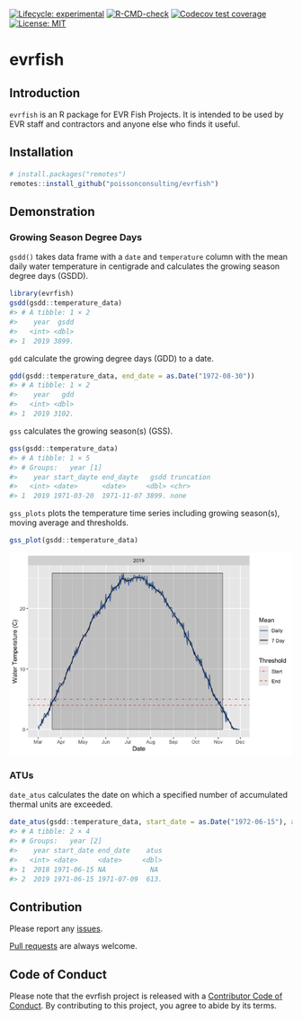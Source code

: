 
<!-- README.md is generated from README.Rmd. Please edit that file -->

<!-- badges: start -->

[![Lifecycle:
experimental](https://img.shields.io/badge/lifecycle-experimental-orange.svg)](https://lifecycle.r-lib.org/articles/stages.html#experimental)
[![R-CMD-check](https://github.com/poissonconsulting/evrfish/actions/workflows/R-CMD-check.yaml/badge.svg)](https://github.com/poissonconsulting/evrfish/actions/workflows/R-CMD-check.yaml)
[![Codecov test
coverage](https://codecov.io/gh/poissonconsulting/evrfish/branch/main/graph/badge.svg)](https://codecov.io/gh/poissonconsulting/evrfish?branch=main)
[![License:
MIT](https://img.shields.io/badge/License-MIT-green.svg)](https://opensource.org/license/mit/)
<!-- badges: end -->

# evrfish

## Introduction

`evrfish` is an R package for EVR Fish Projects. It is intended to be
used by EVR staff and contractors and anyone else who finds it useful.

## Installation

``` r
# install.packages("remotes")
remotes::install_github("poissonconsulting/evrfish")
```

## Demonstration

### Growing Season Degree Days

`gsdd()` takes data frame with a `date` and `temperature` column with
the mean daily water temperature in centigrade and calculates the
growing season degree days (GSDD).

``` r
library(evrfish)
gsdd(gsdd::temperature_data)
#> # A tibble: 1 × 2
#>    year  gsdd
#>   <int> <dbl>
#> 1  2019 3899.
```

`gdd` calculate the growing degree days (GDD) to a date.

``` r
gdd(gsdd::temperature_data, end_date = as.Date("1972-08-30"))
#> # A tibble: 1 × 2
#>    year   gdd
#>   <int> <dbl>
#> 1  2019 3102.
```

`gss` calculates the growing season(s) (GSS).

``` r
gss(gsdd::temperature_data)
#> # A tibble: 1 × 5
#> # Groups:   year [1]
#>    year start_dayte end_dayte   gsdd truncation
#>   <int> <date>      <date>     <dbl> <chr>     
#> 1  2019 1971-03-20  1971-11-07 3899. none
```

`gss_plots` plots the temperature time series including growing
season(s), moving average and thresholds.

``` r
gss_plot(gsdd::temperature_data)
```

![](man/figures/README-unnamed-chunk-5-1.png)<!-- -->

### ATUs

`date_atus` calculates the date on which a specified number of
accumulated thermal units are exceeded.

``` r
date_atus(gsdd::temperature_data, start_date = as.Date("1972-06-15"), atus = 600)
#> # A tibble: 2 × 4
#> # Groups:   year [2]
#>    year start_date end_date    atus
#>   <int> <date>     <date>     <dbl>
#> 1  2018 1971-06-15 NA           NA 
#> 2  2019 1971-06-15 1971-07-09  613.
```

## Contribution

Please report any
[issues](https://github.com/poissonconsulting/evrfish/issues).

[Pull requests](https://github.com/poissonconsulting/evrfish/pulls) are
always welcome.

## Code of Conduct

Please note that the evrfish project is released with a [Contributor
Code of
Conduct](https://contributor-covenant.org/version/2/1/CODE_OF_CONDUCT.html).
By contributing to this project, you agree to abide by its terms.
